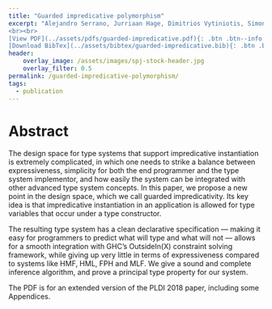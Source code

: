 ```yaml
---
title: "Guarded impredicative polymorphism"
excerpt: "Alejandro Serrano, Jurriaan Hage, Dimitrios Vytiniotis, Simon Peyton Jones <br><br> Published in <em>Proc ACM SIGPLAN Conference on Programming Languages Design and Implementation (PLDI'18)</em> by ACM
<br><br>
[View PDF](../assets/pdfs/guarded-impredicative.pdf){: .btn .btn--info ..btn--large}
[Download BibTex](../assets/bibtex/guarded-impredicative.bib){: .btn .btn--info ..btn--large}"
header:
    overlay_image: /assets/images/spj-stock-header.jpg
    overlay_filter: 0.5
permalink: /guarded-impredicative-polymorphism/
tags:
  - publication
---
```


# Abstract
The design space for type systems that support impredicative instantiation is extremely complicated, in which one needs to strike a balance between expressiveness, simplicity for both the end programmer and the type system implementor, and how easily the system can be integrated with other advanced type system concepts. In this paper, we propose a new point in the design space, which we call guarded impredicativity. Its key idea is that impredicative instantiation in an application is allowed for type variables that occur under a type constructor.

The resulting type system has a clean declarative specification — making it easy for programmers to predict what will type and what will not — allows for a smooth integration with GHC’s OutsideIn(X) constraint solving framework, while giving up very little in terms of expressiveness compared to systems like HMF, HML, FPH and MLF. We give a sound and complete inference algorithm, and prove a principal type property for our system.

The PDF is for an extended version of the PLDI 2018 paper, including some Appendices.
